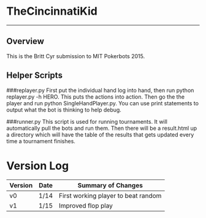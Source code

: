 TheCincinnatiKid
================
----------------
Overview
--------
This is the Britt Cyr submission to MIT Pokerbots 2015.

Helper Scripts
--------------
###replayer.py
First put the individual hand log into hand, then run
python replayer.py -h HERO.
This puts the actions into action.
Then go the the player and run python SingleHandPlayer.py.
You can use print statements to output what the bot is thinking to help debug.

###runner.py
This script is used for running tournaments. 
It will automatically pull the bots and run them. 
Then there will be a result.html up a directory which will have the 
table of the results that gets updated every time a tournament finishes.


Version Log
===========

| Version   | Date  | Summary of Changes                    |
|-----------|:-----:|---------------------------------------|
| v0        |1/14   | First working player to beat random   |
| v1        |1/15   | Improved flop play                    |
